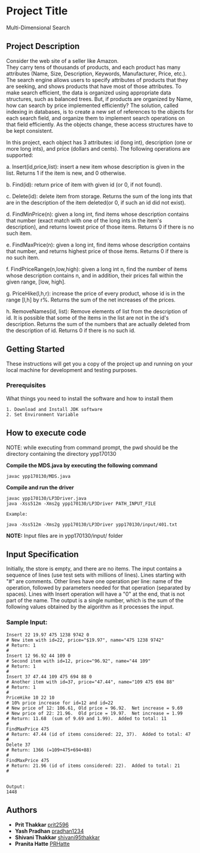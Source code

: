 # Project Title

Multi-Dimensional Search

## Project Description

Consider the web site of a seller like Amazon.  
They carry tens of thousands of products, and each product has many
attributes (Name, Size, Description, Keywords, Manufacturer, Price, etc.).  
The search engine allows users to specify attributes of products that
they are seeking, and shows products that have most of those
attributes.  To make search efficient, the data is organized using
appropriate data structures, such as balanced trees.  But, if products
are organized by Name, how can search by price implemented efficiently?
The solution, called indexing in databases, is to create a new set of
references to the objects for each search field, and organize them to
implement search operations on that field efficiently.  As the objects
change, these access structures have to be kept consistent.

In this project, each object has 3 attributes: id (long int), description
(one or more long ints), and price (dollars and cents).  The following
operations are supported:

   a. Insert(id,price,list): insert a new item whose description is given      in the list. Returns 1 if the item is new, and 0 otherwise.

   b. Find(id): return price of item with given id (or 0, if not found).

   c. Delete(id): delete item from storage.  Returns the sum of the long ints that are in the description of the item deleted(or 0, if such an id did not exist).

   d. FindMinPrice(n): given a long int, find items whose description    contains that number (exact match with one of the long ints in the      item's description), and returns lowest price of those items. Returns 0 if there is no such item.

   e. FindMaxPrice(n): given a long int, find items whose description contains that number, and returns highest price of those items. Returns 0 if there is no such item.

   f. FindPriceRange(n,low,high): given a long int n, find the number of items whose description contains n, and in addition, their prices fall within the given range, [low, high].

   g. PriceHike(l,h,r): increase the price of every product, whose id is in the range [l,h] by r%. Returns the sum of the net increases of the prices.

   h. RemoveNames(id, list): Remove elements of list from the description of id. It is possible that some of the items in the list are not in the id's description. Returns the sum of the numbers that are actually deleted from the description of id. Returns 0 if there is no such id.


## Getting Started

These instructions will get you a copy of the project up and running on your local machine for development and testing purposes.

### Prerequisites

What things you need to install the software and how to install them

```
1. Download and Install JDK software
2. Set Environment Variable
```

## How to execute code

NOTE: while executing from command prompt, the pwd should be the directory containing the directory ypp170130

**Compile the MDS.java by executing the following command**
```
javac ypp170130/MDS.java
```

**Compile and run the driver**
```
javac ypp170130/LP3Driver.java
java -Xss512m -Xms2g ypp170130/LP3Driver PATH_INPUT_FILE

Example:

java -Xss512m -Xms2g ypp170130/LP3Driver ypp170130/input/401.txt
```

**NOTE:** Input files are in ypp170130/input/ folder

## Input Specification

Initially, the store is empty, and there are no items.  The input
contains a sequence of lines (use test sets with millions of lines).
Lines starting with "#" are comments.  Other lines have one operation
per line: name of the operation, followed by parameters needed for
that operation (separated by spaces).  Lines with Insert operation
will have a "0" at the end, that is not part of the name.  The output
is a single number, which is the sum of the following values obtained
by the algorithm as it processes the input.

### Sample Input:
```
Insert 22 19.97 475 1238 9742 0
# New item with id=22, price="$19.97", name="475 1238 9742"
# Return: 1
#
Insert 12 96.92 44 109 0
# Second item with id=12, price="96.92", name="44 109"
# Return: 1
#
Insert 37 47.44 109 475 694 88 0
# Another item with id=37, price="47.44", name="109 475 694 88"
# Return: 1
#
PriceHike 10 22 10
# 10% price increase for id=12 and id=22
# New price of 12: 106.61, Old price = 96.92.  Net increase = 9.69
# New price of 22: 21.96.  Old price = 19.97.  Net increase = 1.99
# Return: 11.68  (sum of 9.69 and 1.99).  Added to total: 11
#
FindMaxPrice 475        
# Return: 47.44 (id of items considered: 22, 37).  Added to total: 47
#
Delete 37
# Return: 1366 (=109+475+694+88)
#
FindMaxPrice 475        
# Return: 21.96 (id of items considered: 22).  Added to total: 21
#


Output:
1448
```


## Authors

* **Prit Thakkar** [prit2596](https://github.com/prit2596)
* **Yash Pradhan** [pradhan1234](https://github.com/pradhan1234)
* **Shivani Thakkar** [shivani95thakkar](https://github.com/shivani95thakkar)
* **Pranita Hatte** [PRHatte](https://github.com/PRHatte)